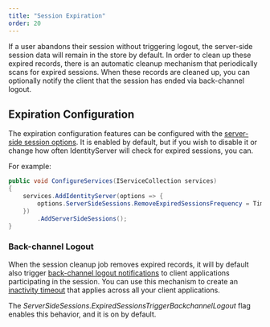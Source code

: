 ```yaml
---
title: "Session Expiration"
order: 20
---
```


If a user abandons their session without triggering logout, the server-side session data will remain in the store by default.
In order to clean up these expired records, there is an automatic cleanup mechanism that periodically scans for expired sessions.
When these records are cleaned up, you can optionally notify the client that the session has ended via back-channel logout.

## Expiration Configuration

The expiration configuration features can be configured with the [server-side session options](/identityserver/v6/reference/options#server-side-sessions).
It is enabled by default, but if you wish to disable it or change how often IdentityServer will check for expired sessions, you can. 

For example:

```cs
public void ConfigureServices(IServiceCollection services)
{
    services.AddIdentityServer(options => {
        options.ServerSideSessions.RemoveExpiredSessionsFrequency = TimeSpan.FromSeconds(60);
    })
        .AddServerSideSessions();
}
```

### Back-channel Logout
When the session cleanup job removes expired records, it will by default also trigger [back-channel logout notifications](/identityserver/v6/ui/logout/notification#back-channel-server-side-clients) to client applications participating in the session. You can use this mechanism to create an [inactivity timeout](inactivity_timeout) that applies across all your client applications.

The *ServerSideSessions.ExpiredSessionsTriggerBackchannelLogout* flag enables this behavior, and it is on by default.

